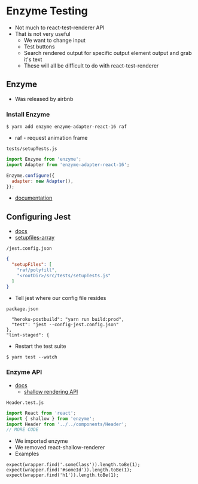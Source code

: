# Enzyme Testing
* Not much to react-test-renderer API
* That is not very useful
    - We want to change input
    - Test buttons
    - Search rendered output for specific output element output and grab it's text
    - These will all be difficult to do with react-test-renderer

## Enzyme
* Was released by airbnb

### Install Enzyme
`$ yarn add enzyme enzyme-adapter-react-16 raf`

* raf - request animation frame

`tests/setupTests.js`

```js
import Enzyme from 'enzyme';
import Adapter from 'enzyme-adapter-react-16';

Enzyme.configure({
  adapter: new Adapter(),
});
```

* [documentation](http://airbnb.io/enzyme/)

## Configuring Jest
* [docs](https://facebook.github.io/jest/docs/en/configuration.html)
* [setupfiles-array](https://facebook.github.io/jest/docs/en/configuration.html#setupfiles-array)

`/jest.config.json`

```json
{
  "setupFiles": [
    "raf/polyfill",
    "<rootDir>/src/tests/setupTests.js"
  ]
}
```

* Tell jest where our config file resides

`package.json`

```
  "heroku-postbuild": "yarn run build:prod",
  "test": "jest --config-jest.config.json"
},
"lint-staged": {
```

* Restart the test suite

`$ yarn test --watch`

### Enzyme API
* [docs](http://airbnb.io/enzyme/docs/api/)
    - [shallow rendering API](http://airbnb.io/enzyme/docs/api/shallow.html)

`Header.test.js`

```js
import React from 'react';
import { shallow } from 'enzyme';
import Header from '../../components/Header';
// MORE CODE
```

* We imported enzyme
* We removed react-shallow-renderer
* Examples
```
expect(wrapper.find('.someClass')).length.toBe(1);
expect(wrapper.find('#someId')).length.toBe(1);
expect(wrapper.find('h1')).length.toBe(1);
```


